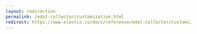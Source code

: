 ```yaml
---
layout: redirection
permalink: /edot-collector/customization.html
redirect: https://www.elastic.co/docs/reference/edot-collector/customization
---
```

